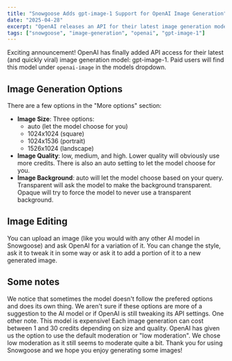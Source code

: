 ```yaml
---
title: "Snowgoose Adds gpt-image-1 Support for OpenAI Image Generation"
date: "2025-04-28"
excerpt: "OpenAI releases an API for their latest image generation model and Snowgoose now supports it"
tags: ["snowgoose", "image-generation", "openai", "gpt-image-1"]
---
```


Exciting announcement! OpenAI has finally added API access for their latest (and quickly viral) image generation model: gpt-image-1.
Paid users will find this model under `openai-image` in the models dropdown.

## Image Generation Options

There are a few options in the "More options" section:

- **Image Size**: Three options:
  - auto (let the model choose for you)
  - 1024x1024 (square)
  - 1024x1536 (portrait)
  - 1526x1024 (landscape)
- **Image Quality**: low, medium, and high. Lower quality will obviously use more credits. There is also an auto setting to let the model choose for you.
- **Image Background**: auto will let the model choose based on your query. Transparent will ask the model to make the background transparent. Opaque will try to force the model to never use a transparent background.

## Image Editing

You can upload an image (like you would with any other AI model in Snowgoose) and ask OpenAI for a variation of it. You can change the style, ask it to tweak it in some way or ask it to add a portion of it to a new generated image.

## Some notes

We notice that sometimes the model doesn't follow the prefered options and does its own thing. We aren't sure if these options are more of a suggestion to the AI model or if OpenAI is still tweaking its API settings.
One other note. This model is expensive! Each image generation can cost between 1 and 30 credits depending on size and quality.
OpenAI has given us the option to use the default moderation or "low moderation". We chose low moderation as it still seems to moderate quite a bit.
Thank you for using Snowgoose and we hope you enjoy generating some images!
